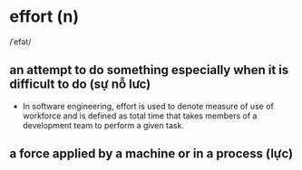 # effort (n)

/ˈefət/

## an attempt to do something especially when it is difficult to do (sự nỗ lưc)

- In software engineering, effort is used to denote measure of use of workforce and is defined as total time that takes members of a development team to perform a given task.

## a force applied by a machine or in a process (lực)